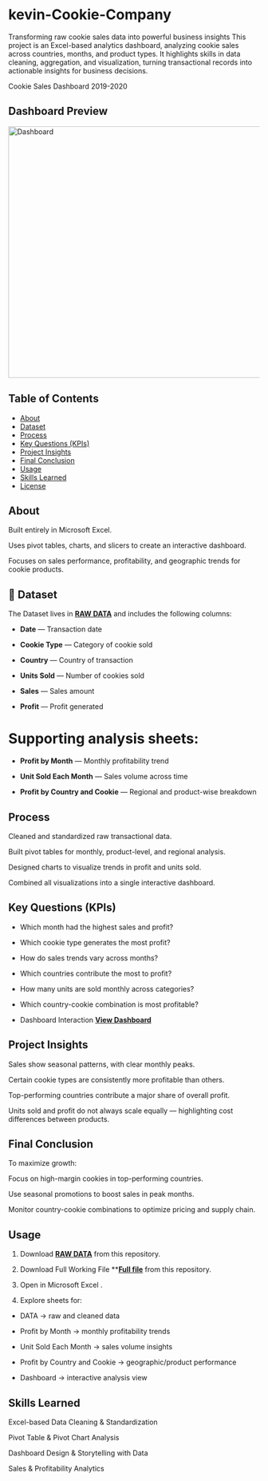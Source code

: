 # kevin-Cookie-Company
Transforming raw cookie sales data into powerful business insights  This project is an Excel-based analytics dashboard, analyzing cookie sales across countries, months, and product types. It highlights skills in data cleaning, aggregation, and visualization, turning transactional records into actionable insights for business decisions.



Cookie Sales Dashboard 2019-2020




 ## Dashboard Preview

<img width="1162" height="504" alt="Dashboard" src="https://github.com/mdprince007/kevin-Cookie-Company/blob/main/Dashboard.png" />




  ## Table of Contents

- [About](#about)
- [Dataset](#dataset)
- [Process](#process)
- [Key Questions (KPIs)](#key-questions-kpis)
- [Project Insights](#project-insights)
- [Final Conclusion](#final-conclusion)
- [Usage](#usage)
- [Skills Learned](#skills-learned)
- [License](#license)





 ## About

Built entirely in Microsoft Excel.

Uses pivot tables, charts, and slicers to create an interactive dashboard.

Focuses on sales performance, profitability, and geographic trends for cookie products.





 ## 📂 Dataset

The Dataset lives in **<a href="https://github.com/mdprince007/kevin-Cookie-Company/blob/main/Data.xlsx">RAW DATA</a>** and includes the following columns:

- **Date** — Transaction date

- **Cookie Type** — Category of cookie sold

- **Country** — Country of transaction

- **Units Sold** — Number of cookies sold

- **Sales** — Sales amount

- **Profit** — Profit generated


# Supporting analysis sheets:

- **Profit by Month** — Monthly profitability trend

- **Unit Sold Each Month** — Sales volume across time

- **Profit by Country and Cookie** — Regional and product-wise breakdown





 ## Process

Cleaned and standardized raw transactional data.

Built pivot tables for monthly, product-level, and regional analysis.

Designed charts to visualize trends in profit and units sold.

Combined all visualizations into a single interactive dashboard.





 ## Key Questions (KPIs)

- Which month had the highest sales and profit?

- Which cookie type generates the most profit?

- How do sales trends vary across months?

- Which countries contribute the most to profit?

- How many units are sold monthly across categories?

- Which country-cookie combination is most profitable?
  
- Dashboard Interaction <a href=" https://github.com/mdprince007/kevin-Cookie-Company/blob/main/Dashboard.png ">**View Dashboard**</a>




##  Project Insights

Sales show seasonal patterns, with clear monthly peaks.

Certain cookie types are consistently more profitable than others.

Top-performing countries contribute a major share of overall profit.

Units sold and profit do not always scale equally — highlighting cost differences between products.




##  Final Conclusion

To maximize growth:

Focus on high-margin cookies in top-performing countries.

Use seasonal promotions to boost sales in peak months.

Monitor country-cookie combinations to optimize pricing and supply chain.




##  Usage

1. Download **<a href=" https://github.com/mdprince007/kevin-Cookie-Company/blob/main/Data.xlsx ">RAW DATA</a>** from this repository.  
2. Download Full Working File **<a href=" https://github.com/mdprince007/kevin-Cookie-Company/blob/main/Dashboard.xlsb ">**Full file</a>** from this repository.  
3. Open in Microsoft Excel .


3. Explore sheets for:

- DATA → raw and cleaned data

- Profit by Month → monthly profitability trends

- Unit Sold Each Month → sales volume insights

- Profit by Country and Cookie → geographic/product performance

- Dashboard → interactive analysis view







 ## Skills Learned

Excel-based Data Cleaning & Standardization

Pivot Table & Pivot Chart Analysis

Dashboard Design & Storytelling with Data

Sales & Profitability Analytics
